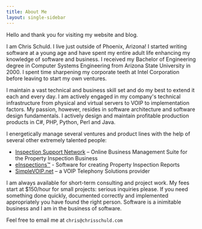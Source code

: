 ```yaml
---
title: About Me
layout: single-sidebar
---
```


Hello and thank you for visiting my website and blog.

I am Chris Schuld.  I live just outside of Phoenix, Arizona!  I started writing software at a young age and have spent my entire adult life enhancing my knowledge of software and business.  I received my Bachelor of Engineering degree in Computer Systems Engineering from Arizona State University in 2000.  I spent time sharpening my corporate teeth at Intel Corporation before leaving to start my own ventures.

I maintain a vast technical and business skill set and do my best to extend it each and every day.  I am actively engaged in my company's technical infrastructure from physical and virtual servers to VOIP to implementation factors.  My passion, however, resides in software architecture and software design fundamentals.  I actively design and maintain profitable production products in C#, PHP, Python, Perl and Java.

I energetically manage several ventures and product lines with the help of several other extremely talented people:
<ul>
	<li><a href="http://inspectionsupport.net/">Inspection Support Network</a> – Online Business Management Suite for the Property Inspection Business</li>
	<li><a href="http://einspections.net">eInspections™</a> - Software for creating Property Inspection Reports</li>
	<li><a href="http://SimpleVOIP.net">SimpleVOIP.net</a> – a VOIP Telephony Solutions provider</li>
</ul>
I am always available for short-term consulting and project work.  My fees start at $150/hour for small projects: serious inquiries please.  If you need something done quickly, documented correctly and implemented appropriately you have found the right person.  Software is a inimitable business and I am in the business of software.

Feel free to email me at `chris@chrisschuld.com`